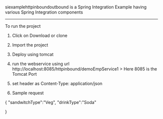 siexamplehttpinboundoutbound is a Spring Integration Example having various Spring Integration components

-----------------------------------
To run the project
1. Click on Download or clone
2. Import the project
3. Deploy using tomcat 
4. run the webservice using url 
http://localhost:8085/httpinbound/demoEmpService1   > Here 8085 is the Tomcat Port

5. set header as Content-Type: application/json
6. Sample request 

{
  "sandwitchType":"Veg",
  "drinkType":"Soda"
  
}



